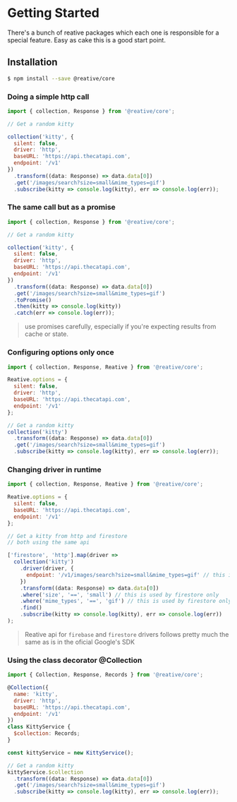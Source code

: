 # Getting Started

There's a bunch of reative packages which each one is responsible for a special feature. Easy as cake this is a good start point.

## Installation

```bash
$ npm install --save @reative/core
```

### Doing a simple http call

```js
import { collection, Response } from '@reative/core';

// Get a random kitty

collection('kitty', {
  silent: false,
  driver: 'http',
  baseURL: 'https://api.thecatapi.com',
  endpoint: '/v1'
})
  .transform((data: Response) => data.data[0])
  .get('/images/search?size=small&mime_types=gif')
  .subscribe(kitty => console.log(kitty), err => console.log(err));
```

### The same call but as a promise

```js
import { collection, Response } from '@reative/core';

// Get a random kitty

collection('kitty', {
  silent: false,
  driver: 'http',
  baseURL: 'https://api.thecatapi.com',
  endpoint: '/v1'
})
  .transform((data: Response) => data.data[0])
  .get('/images/search?size=small&mime_types=gif')
  .toPromise()
  .then(kitty => console.log(kitty))
  .catch(err => console.log(err));
```

> use promises carefully, especially if you're expecting results from cache or state.

### Configuring options only once

```js
import { collection, Response, Reative } from '@reative/core';

Reative.options = {
  silent: false,
  driver: 'http',
  baseURL: 'https://api.thecatapi.com',
  endpoint: '/v1'
};

// Get a random kitty
collection('kitty')
  .transform((data: Response) => data.data[0])
  .get('/images/search?size=small&mime_types=gif')
  .subscribe(kitty => console.log(kitty), err => console.log(err));
```

### Changing driver in runtime

```js
import { collection, Response, Reative } from '@reative/core';

Reative.options = {
  silent: false,
  baseURL: 'https://api.thecatapi.com',
  endpoint: '/v1'
};

// Get a kitty from http and firestore
// both using the same api

['firestore', 'http'].map(driver =>
  collection('kitty')
    .driver(driver, {
      endpoint: '/v1/images/search?size=small&mime_types=gif' // this is used by http only
    })
    .transform((data: Response) => data.data[0])
    .where('size', '==', 'small') // this is used by firestore only
    .where('mime_types', '==', 'gif') // this is used by firestore only
    .find()
    .subscribe(kitty => console.log(kitty), err => console.log(err))
);
```

> Reative api for `firebase` and `firestore` drivers follows pretty much the same as is in the oficial Google's SDK

### Using the class decorator @Collection

```js
import { Collection, Response, Records } from '@reative/core';

@Collection({
  name: 'kitty',
  driver: 'http',
  baseURL: 'https://api.thecatapi.com',
  endpoint: '/v1'
})
class KittyService {
  $collection: Records;
}

const kittyService = new KittyService();

// Get a random kitty
kittyService.$collection
  .transform((data: Response) => data.data[0])
  .get('/images/search?size=small&mime_types=gif')
  .subscribe(kitty => console.log(kitty), err => console.log(err));
```
